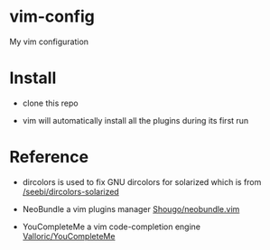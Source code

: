 vim-config
==========

My vim configuration

Install
=======

* clone this repo

* vim will automatically install all the plugins during its first run

Reference
=========

* dircolors is used to fix GNU dircolors for solarized which is from [/seebi/dircolors-solarized](https://github.com/seebi/dircolors-solarized)

* NeoBundle a vim plugins manager [Shougo/neobundle.vim](https://github.com/Shougo/neobundle.vim)

* YouCompleteMe a vim code-completion engine [Valloric/YouCompleteMe](https://github.com/Valloric/YouCompleteMe)

